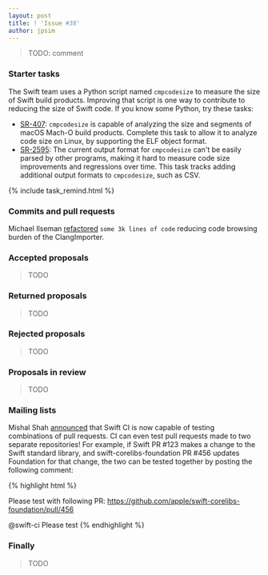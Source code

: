 ```yaml
---
layout: post
title: ! 'Issue #38'
author: jpsim
---
```


> TODO: comment

<!--excerpt-->

### Starter tasks

The Swift team uses a Python script named `cmpcodesize` to measure the size of Swift build products. Improving that script is one way to contribute to reducing the size of Swift code. If you know some Python, try these tasks:

- [SR-407](https://bugs.swift.org/browse/SR-407): `cmpcodesize` is capable of analyzing the size and segments of macOS Mach-O build products. Complete this task to allow it to analyze code size on Linux, by supporting the ELF object format.
- [SR-2595](https://bugs.swift.org/browse/SR-2595): The current output format for `cmpcodesize` can't be easily parsed by other programs, making it hard to measure code size improvements and regressions over time. This task tracks adding additional output formats to `cmpcodesize`, such as CSV.

{% include task_remind.html %}

### Commits and pull requests

Michael Ilseman [refactored](https://github.com/apple/swift/pull/4706) `some 3k lines of code` reducing code browsing burden of the ClangImporter.

### Accepted proposals

> TODO

### Returned proposals

> TODO

### Rejected proposals

> TODO

### Proposals in review

> TODO

### Mailing lists

Mishal Shah [announced](https://lists.swift.org/pipermail/swift-dev/Week-of-Mon-20160905/002883.html) that Swift CI is now capable of testing combinations of pull requests. CI can even test pull requests made to two separate repositories! For example, if Swift PR #123 makes a change to the Swift standard library, and swift-corelibs-foundation PR #456 updates Foundation for that change, the two can be tested together by posting the following comment:

{% highlight html %}
<!-- As a comment on apple/swift pull request #123 -->

Please test with following PR:
https://github.com/apple/swift-corelibs-foundation/pull/456

@swift-ci Please test
{% endhighlight %}

### Finally

> TODO
